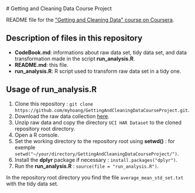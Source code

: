 # Getting and Cleaning Data Course Project

README file for the ["Getting and Cleaning Data" course on Coursera](https://www.coursera.org/course/getdata).

## Description of files in this repository

* __CodeBook.md__: informations about raw data set, tidy data set, and data transformation made in the script __run_analysis.R__.
* __README.md__: this file.
* __run_analysis.R__: R script used to transform raw data set in a tidy one.

## Usage of __run_analysis.R__

1. Clone this repository : `git clone https://github.com/myhoang/GettingAndCleaningDataCourseProject.git`.
2. Download the raw data collection [here](https://d396qusza40orc.cloudfront.net/getdata%2Fprojectfiles%2FUCI%20HAR%20Dataset.zip).
3. Unzip raw data and copy the directory `UCI HAR Dataset` to the cloned repository root directory.
4. Open a R console.
5. Set the working directory to the repository root using **setwd()** : for exemple `setwd("~/your/directory/GettingAndCleaningDataCourseProject/")`.
5. Install the **dplyr** package if necessary : `install.packages("dplyr")`.
6. Run the __run_analysis.R__ : `source(file = "run_analysis.R")`.

In the repository root directory you find the file `average_mean_std_set.txt` with the tidy data set.

